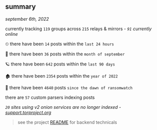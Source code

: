 
## summary
_september 6th, 2022_

currently tracking `119` groups across `215` relays & mirrors - _`91` currently online_

⏲ there have been `14` posts within the `last 24 hours`

🦈 there have been `36` posts within the `month of september`

🪐 there have been `642` posts within the `last 90 days`

🏚 there have been `2354` posts within the `year of 2022`

🦕 there have been `4640` posts `since the dawn of ransomwatch`

there are `57` custom parsers indexing posts

_`20` sites using v2 onion services are no longer indexed - [support.torproject.org](https://support.torproject.org/onionservices/v2-deprecation/)_

> see the project [README](https://github.com/joshhighet/ransomwatch#ransomwatch--) for backend technicals
